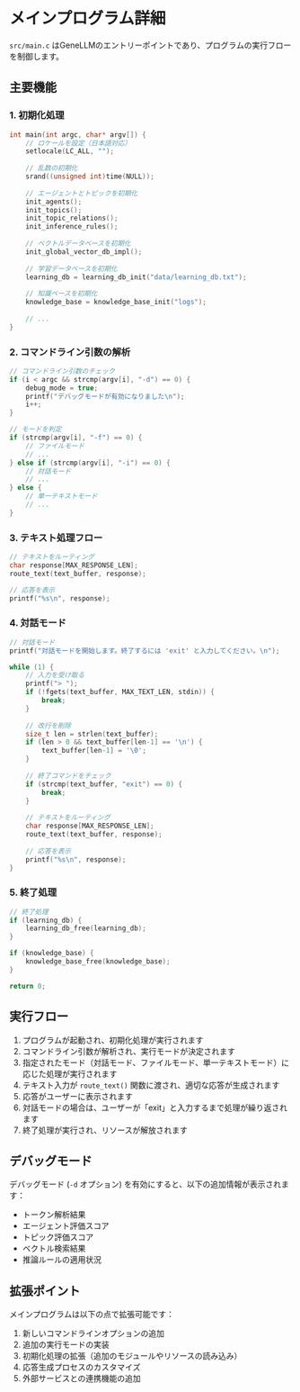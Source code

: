 # メインプログラム詳細

`src/main.c` はGeneLLMのエントリーポイントであり、プログラムの実行フローを制御します。

## 主要機能

### 1. 初期化処理

```c
int main(int argc, char* argv[]) {
    // ロケールを設定（日本語対応）
    setlocale(LC_ALL, "");
    
    // 乱数の初期化
    srand((unsigned int)time(NULL));
    
    // エージェントとトピックを初期化
    init_agents();
    init_topics();
    init_topic_relations();
    init_inference_rules();
    
    // ベクトルデータベースを初期化
    init_global_vector_db_impl();
    
    // 学習データベースを初期化
    learning_db = learning_db_init("data/learning_db.txt");
    
    // 知識ベースを初期化
    knowledge_base = knowledge_base_init("logs");
    
    // ...
}
```

### 2. コマンドライン引数の解析

```c
// コマンドライン引数のチェック
if (i < argc && strcmp(argv[i], "-d") == 0) {
    debug_mode = true;
    printf("デバッグモードが有効になりました\n");
    i++;
}

// モードを判定
if (strcmp(argv[i], "-f") == 0) {
    // ファイルモード
    // ...
} else if (strcmp(argv[i], "-i") == 0) {
    // 対話モード
    // ...
} else {
    // 単一テキストモード
    // ...
}
```

### 3. テキスト処理フロー

```c
// テキストをルーティング
char response[MAX_RESPONSE_LEN];
route_text(text_buffer, response);

// 応答を表示
printf("%s\n", response);
```

### 4. 対話モード

```c
// 対話モード
printf("対話モードを開始します。終了するには 'exit' と入力してください。\n");

while (1) {
    // 入力を受け取る
    printf("> ");
    if (!fgets(text_buffer, MAX_TEXT_LEN, stdin)) {
        break;
    }
    
    // 改行を削除
    size_t len = strlen(text_buffer);
    if (len > 0 && text_buffer[len-1] == '\n') {
        text_buffer[len-1] = '\0';
    }
    
    // 終了コマンドをチェック
    if (strcmp(text_buffer, "exit") == 0) {
        break;
    }
    
    // テキストをルーティング
    char response[MAX_RESPONSE_LEN];
    route_text(text_buffer, response);
    
    // 応答を表示
    printf("%s\n", response);
}
```

### 5. 終了処理

```c
// 終了処理
if (learning_db) {
    learning_db_free(learning_db);
}

if (knowledge_base) {
    knowledge_base_free(knowledge_base);
}

return 0;
```

## 実行フロー

1. プログラムが起動され、初期化処理が実行されます
2. コマンドライン引数が解析され、実行モードが決定されます
3. 指定されたモード（対話モード、ファイルモード、単一テキストモード）に応じた処理が実行されます
4. テキスト入力が `route_text()` 関数に渡され、適切な応答が生成されます
5. 応答がユーザーに表示されます
6. 対話モードの場合は、ユーザーが「exit」と入力するまで処理が繰り返されます
7. 終了処理が実行され、リソースが解放されます

## デバッグモード

デバッグモード (`-d` オプション) を有効にすると、以下の追加情報が表示されます：

- トークン解析結果
- エージェント評価スコア
- トピック評価スコア
- ベクトル検索結果
- 推論ルールの適用状況

## 拡張ポイント

メインプログラムは以下の点で拡張可能です：

1. 新しいコマンドラインオプションの追加
2. 追加の実行モードの実装
3. 初期化処理の拡張（追加のモジュールやリソースの読み込み）
4. 応答生成プロセスのカスタマイズ
5. 外部サービスとの連携機能の追加